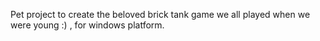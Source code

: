 Pet project to create the beloved brick tank game we all played when we were young :) , for windows platform.
